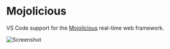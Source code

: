 # Mojolicious

VS Code support for the [Mojolicious](http://mojolicious.org) real-time web framework.

![Screenshot](https://raw.github.com/kraih/vscode-mojo/master/example.png)
